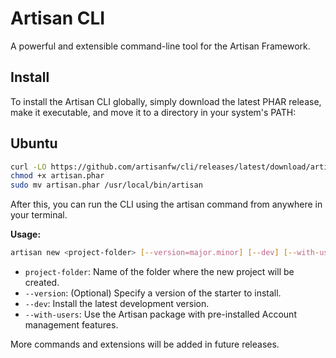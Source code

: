 # Artisan CLI
A powerful and extensible command-line tool for the Artisan Framework.

## Install
To install the Artisan CLI globally, simply download the latest PHAR release, make it executable, and move it to a directory in your system's PATH:

## Ubuntu
```bash
curl -LO https://github.com/artisanfw/cli/releases/latest/download/artisan.phar
chmod +x artisan.phar
sudo mv artisan.phar /usr/local/bin/artisan
```
After this, you can run the CLI using the artisan command from anywhere in your terminal.

**Usage:**
```bash
artisan new <project-folder> [--version=major.minor] [--dev] [--with-users]
```
* `project-folder`: Name of the folder where the new project will be created.
* `--version`: (Optional) Specify a version of the starter to install.
* `--dev`: Install the latest development version.
* `--with-users`: Use the Artisan package with pre-installed Account management features.

More commands and extensions will be added in future releases.


